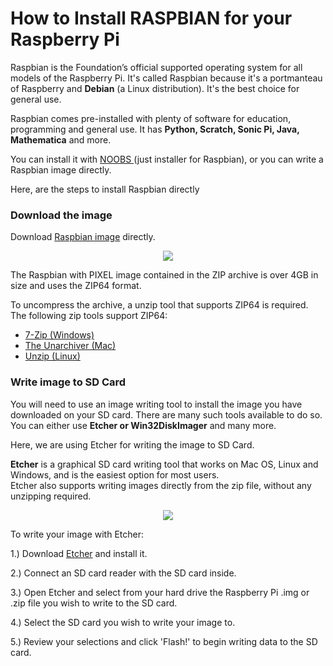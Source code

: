 # How to Install RASPBIAN for your Raspberry Pi

Raspbian is the Foundation’s official supported operating system for all models of the Raspberry Pi. It's called Raspbian because it's a portmanteau of Raspberry and **Debian** (a Linux distribution). It's the best choice for general use.  

Raspbian comes pre-installed with plenty of software for education, programming and general use. It has **Python, Scratch, Sonic Pi, Java, Mathematica** and more.  

You can install it with <a href="https://www.raspberrypi.org/downloads/noobs/"> NOOBS </a> (just installer for Raspbian), or you can write a Raspbian image directly.  

Here, are the steps to install Raspbian directly

### Download the image

Download <a href="https://www.raspberrypi.org/downloads/raspbian/">Raspbian image</a> directly.  

<p align="center"> 
<img src="https://user-images.githubusercontent.com/35935951/36966202-03e62d02-2082-11e8-958e-f02d2826e1fe.png">
</p>

The Raspbian with PIXEL image contained in the ZIP archive is over 4GB in size and uses the ZIP64 format.  

To uncompress the archive, a unzip tool that supports ZIP64 is required. The following zip tools support ZIP64:  

* <a href="www.7-zip.org/download.html">7-Zip (Windows)</a>  
* <a href="https://the-unarchiver.en.softonic.com/mac">The Unarchiver (Mac)</a>  
* <a href="https://oss.oracle.com/el4/unzip/unzip.html">Unzip (Linux)</a>

### Write image to SD Card  

You will need to use an image writing tool to install the image you have downloaded on your SD card. There are many such tools available to do so. You can either use **Etcher or Win32DiskImager** and many more.  

Here, we are using Etcher for writing the image to SD Card.  

**Etcher** is a graphical SD card writing tool that works on Mac OS, Linux and Windows, and is the easiest option for most users.  
Etcher also supports writing images directly from the zip file, without any unzipping required.  

<p align="center"> 
<img src="https://user-images.githubusercontent.com/35935951/36966195-fde2d950-2081-11e8-965c-c7dfdbc42139.png">
</p>

To write your image with Etcher:  

1.) Download <a href="https://etcher.io/">Etcher<a/> and install it.  
  
2.) Connect an SD card reader with the SD card inside.  

3.) Open Etcher and select from your hard drive the Raspberry Pi .img or  .zip file you wish to write to the SD card.  

4.) Select the SD card you wish to write your image to.  

5.) Review your selections and click 'Flash!' to begin writing data to the SD card.  

  
  
  



